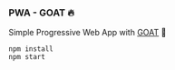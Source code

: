 ### PWA - GOAT :fire:

Simple Progressive Web App with [GOAT](http://github.com/justdheja/GOAT) :rocket:

```
npm install
npm start
```